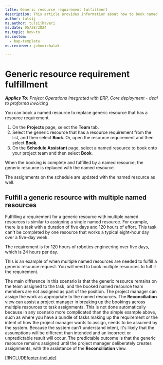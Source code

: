 ```yaml
---
title: Generic resource requirement fulfillment
description: This article provides information about how to book named resources for a generic resource requirement.
author: tulsij
ms.author: tulsijhaveri
ms.date: 05/28/2024
ms.topic: how-to
ms.custom: 
  - bap-template
ms.reviewer: johnmichalak

---
```


# Generic resource requirement fulfillment

_**Applies To:** Project Operations Integrated with ERP, Core deployment - deal to proforma invoicing_

You can book a named resource to replace generic resource that has a resource requirement.

1. On the **Projects** page, select the **Team** tab.
2. Select the generic resource that has a resource requirement from the list, and then select **Book**. Or, open the resource requirement and then select **Book**.
3. On the **Schedule Assistant** page, select a named resource to book onto your project team and then select **Book**.

When the booking is complete and fulfilled by a named resource, the generic resource is replaced with the named resource.

The assignments on the schedule are updated with the named resource as well.

## Fulfill a generic resource with multiple named resources
Fulfilling a requirement for a generic resource with multiple named resources is similar to assigning a single named resource. For example, there is a task with a duration of five days and 120 hours of effort. This task can't be completed by one resource that works a typical eight-hour day over a five-day week. 

The requirement is for 120 hours of robotics engineering over five days, which is 24 hours per day.

This is an example of when multiple named resources are needed to fulfill a generic resource request. You will need to book multiple resources to fulfill the requirement.

The main difference in this scenario is that the generic resource remains on the team assigned to the task, and the booked named resource team members are not assigned as part of the position. The project manager can assign the work as appropriate to the named resources. The **Reconciliation** view can assist a project manager in breaking up the bookings across multiple resources to task assignments. This is not done automatically because in any scenario more complicated than the simple example above, such as where you have a bundle of tasks making up the requirement or the intent of how the project manager wants to assign, needs to be assumed by the system. Because the system can't understand intent, it's likely that the assumptions will be different than intended and an incorrect or unpredictable result will occur. The predictable outcome is that the generic resource remains assigned until the project manager deliberately creates assignments, with the assistance of the **Reconciliation** view.




[!INCLUDE[footer-include](../includes/footer-banner.md)]
